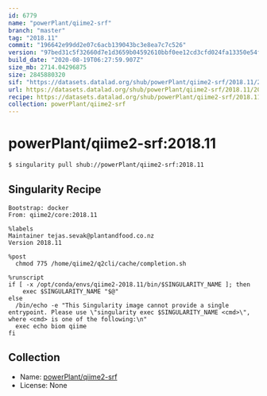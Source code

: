 ```yaml
---
id: 6779
name: "powerPlant/qiime2-srf"
branch: "master"
tag: "2018.11"
commit: "196642e99dd2e07c6acb139043bc3e8ea7c7c526"
version: "97bed31c5f32660d7e1d3659b04592610bbf0ee12cd3cfd024fa13350e54f3b7"
build_date: "2020-08-19T06:27:59.907Z"
size_mb: 2714.04296875
size: 2845880320
sif: "https://datasets.datalad.org/shub/powerPlant/qiime2-srf/2018.11/2020-08-19-196642e9-97bed31c/97bed31c5f32660d7e1d3659b04592610bbf0ee12cd3cfd024fa13350e54f3b7.sif"
url: https://datasets.datalad.org/shub/powerPlant/qiime2-srf/2018.11/2020-08-19-196642e9-97bed31c/
recipe: https://datasets.datalad.org/shub/powerPlant/qiime2-srf/2018.11/2020-08-19-196642e9-97bed31c/Singularity
collection: powerPlant/qiime2-srf
---
```


# powerPlant/qiime2-srf:2018.11

```bash
$ singularity pull shub://powerPlant/qiime2-srf:2018.11
```

## Singularity Recipe

```singularity
Bootstrap: docker
From: qiime2/core:2018.11

%labels
Maintainer tejas.sevak@plantandfood.co.nz
Version 2018.11

%post
  chmod 775 /home/qiime2/q2cli/cache/completion.sh

%runscript
if [ -x /opt/conda/envs/qiime2-2018.11/bin/$SINGULARITY_NAME ]; then
    exec $SINGULARITY_NAME "$@"
else
  /bin/echo -e "This Singularity image cannot provide a single entrypoint. Please use \"singularity exec $SINGULARITY_NAME <cmd>\", where <cmd> is one of the following:\n"
  exec echo biom qiime
fi
```

## Collection

 - Name: [powerPlant/qiime2-srf](https://github.com/powerPlant/qiime2-srf)
 - License: None

